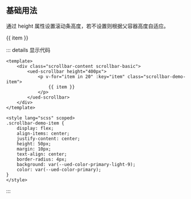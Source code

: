 ## 基础用法

通过 height 属性设置滚动条高度，若不设置则根据父容器高度自适应。

<div class="common-content scrollbar-content scrollbar-basic">
  <ued-scrollbar height="400px">
    <p v-for="item in 20" :key="item" class="scrollbar-demo-item">
      {{ item }}
    </p>
  </ued-scrollbar>
</div>

::: details 显示代码

```vue
<template>
	<div class="scrollbar-content scrollbar-basic">
		<ued-scrollbar height="400px">
			<p v-for="item in 20" :key="item" class="scrollbar-demo-item">
				{{ item }}
			</p>
		</ued-scrollbar>
	</div>
</template>

<style lang="scss" scoped>
.scrollbar-demo-item {
	display: flex;
	align-items: center;
	justify-content: center;
	height: 50px;
	margin: 10px;
	text-align: center;
	border-radius: 4px;
	background: var(--ued-color-primary-light-9);
	color: var(--ued-color-primary);
}
</style>
```

:::
